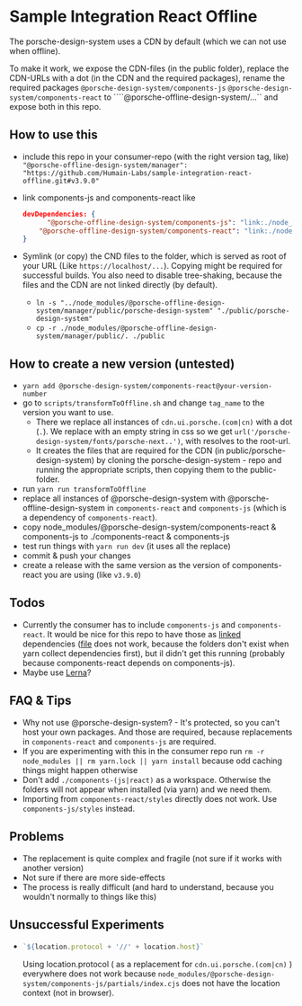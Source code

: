 # Sample Integration React Offline

The porsche-design-system uses a CDN by default (which we can not use when offline).

To make it work, we expose the CDN-files (in the public folder), replace the CDN-URLs with a dot (in the CDN and the required packages), rename the required packages ``@porsche-design-system/components-js`` ``@porsche-design-system/components-react`` to ````@porsche-offline-design-system/...`` and expose both in this repo.



## How to use this

- include this repo in your consumer-repo (with the right version tag, like)
  ``"@porsche-offline-design-system/manager": "https://github.com/Humain-Labs/sample-integration-react-offline.git#v3.9.0"``
  
- link components-js and components-react like
  
  ```json
  devDependencies: {
        "@porsche-offline-design-system/components-js": "link:./node_modules/@porsche-offline-design-system/manager/components-js",
      "@porsche-offline-design-system/components-react": "link:./node_modules/@porsche-offline-design-system/manager/components-react",
  }
  ```
  
- Symlink (or copy) the CND files to the folder, which is served as root of your URL (Like ``https://localhost/...``). Copying might be required for successful builds. You also need to disable tree-shaking, because the files and the CDN are not linked directly (by default).

  - ``ln -s "../node_modules/@porsche-offline-design-system/manager/public/porsche-design-system" "./public/porsche-design-system"``
  - `cp -r ./node_modules/@porsche-offline-design-system/manager/public/. ./public`

  


## How to create a new version (untested)

- ``yarn add @porsche-design-system/components-react@your-version-number``
- go to ``scripts/transformToOffline.sh`` and change `tag_name` to the version you want to use.
  - There we replace all instances of ``cdn.ui.porsche.(com|cn)`` with a dot (`.`). We replace with an empty string in css so we get `url('/porsche-design-system/fonts/porsche-next..')`, with resolves to the root-url.
  - It creates the files that are required for the CDN (in public/porsche-design-system) by cloning the porsche-design-system - repo and running the appropriate scripts, then copying them to the public-folder.
- run `yarn run transformToOffline`
- replace all instances of @porsche-design-system with @porsche-offline-design-system in
   ``components-react`` and ``components-js`` (which is a dependency of ``components-react``).
- copy node_modules/@porsche-design-system/components-react & components-js to ./components-react & components-js
- test run things with ``yarn run dev`` (it uses all the replace)
- commit & push your changes
- create a release with the same version as the version of components-react you are using (like `v3.9.0`)

## Todos

- Currently the consumer has to include ``components-js`` and ``components-react``. It would be nice for this repo to have those as [linked](https://yarnpkg.com/protocol/link) dependencies ([file](https://yarnpkg.com/protocol/file) does not work, because the folders don't exist when yarn collect dependencies first), but iI didn't get this running (probably because components-react depends on components-js).
- Maybe use [Lerna](https://lerna.js.org/)?


## FAQ & Tips

- Why not use @porsche-design-system? - It's protected, so you can't host your own packages. And those are required, because replacements in ``components-react`` and ``components-js`` are required.
- If you are experimenting with this in the consumer repo run ``rm -r node_modules || rm yarn.lock || yarn install`` because odd caching things might happen otherwise
- Don't add ``./components-(js|react)`` as a workspace. Otherwise the folders will not appear when installed (via yarn) and we need them.
- Importing from ``components-react/styles`` directly does not work. Use ``components-js/styles`` instead.


## Problems

- The replacement is quite complex and fragile (not sure if it works with another version)
- Not sure if there are more side-effects
- The process is really difficult (and hard to understand, because you wouldn't normally to things like this)


## Unsuccessful Experiments

- ```js
  `${location.protocol + '//' + location.host}`
  ```

  Using location.protocol ( as a replacement for  ``cdn.ui.porsche.(com|cn)`` ) everywhere does not work because ``node_modules/@porsche-design-system/components-js/partials/index.cjs`` does not have the location context (not in browser).
